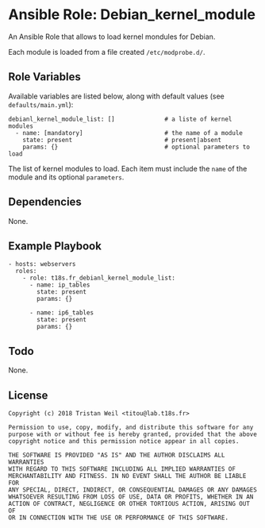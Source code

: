 # Ansible Role: Debian_kernel_module

An Ansible Role that allows to load kernel mondules for Debian.

Each module is loaded from a file created `/etc/modprobe.d/`.

## Role Variables

Available variables are listed below, along with default values (see `defaults/main.yml`):

    debianl_kernel_module_list: []              # a liste of kernel modules
      - name: [mandatory]                       # the name of a module
        state: present                          # present|absent
        params: {}                              # optional parameters to load
    
The list of kernel modules to load.
Each item must include the `name` of the module and its optional `parameters`.

## Dependencies

None.

## Example Playbook

    - hosts: webservers
      roles:
        - role: t18s.fr_debianl_kernel_module_list:
          - name: ip_tables
            state: present
            params: {}
        
          - name: ip6_tables
            state: present
            params: {}

## Todo

None.

## License

```
Copyright (c) 2018 Tristan Weil <titou@lab.t18s.fr>

Permission to use, copy, modify, and distribute this software for any
purpose with or without fee is hereby granted, provided that the above
copyright notice and this permission notice appear in all copies.

THE SOFTWARE IS PROVIDED "AS IS" AND THE AUTHOR DISCLAIMS ALL WARRANTIES
WITH REGARD TO THIS SOFTWARE INCLUDING ALL IMPLIED WARRANTIES OF
MERCHANTABILITY AND FITNESS. IN NO EVENT SHALL THE AUTHOR BE LIABLE FOR
ANY SPECIAL, DIRECT, INDIRECT, OR CONSEQUENTIAL DAMAGES OR ANY DAMAGES
WHATSOEVER RESULTING FROM LOSS OF USE, DATA OR PROFITS, WHETHER IN AN
ACTION OF CONTRACT, NEGLIGENCE OR OTHER TORTIOUS ACTION, ARISING OUT OF
OR IN CONNECTION WITH THE USE OR PERFORMANCE OF THIS SOFTWARE.
```
